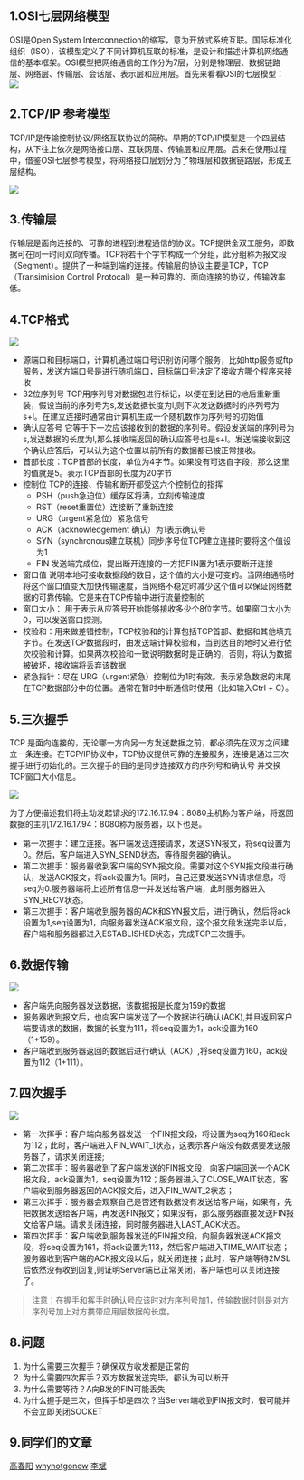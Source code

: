 ## 1.OSI七层网络模型
OSI是Open System Interconnection的缩写，意为开放式系统互联。国际标准化组织（ISO），该模型定义了不同计算机互联的标准，是设计和描述计算机网络通信的基本框架。OSI模型把网络通信的工作分为7层，分别是物理层、数据链路层、网络层、传输层、会话层、表示层和应用层。首先来看看OSI的七层模型：
![](/public/images/osi7cen.png)

## 2.TCP/IP 参考模型
TCP/IP是传输控制协议/网络互联协议的简称。早期的TCP/IP模型是一个四层结构，从下往上依次是网络接口层、互联网层、传输层和应用层。后来在使用过程中，借鉴OSI七层参考模型，将网络接口层划分为了物理层和数据链路层，形成五层结构。

![](/public/images/tcpip5.png)

## 3.传输层
传输层是面向连接的、可靠的进程到进程通信的协议。TCP提供全双工服务，即数据可在同一时间双向传播。TCP将若干个字节构成一个分组，此分组称为报文段（Segment）。提供了一种端到端的连接。传输层的协议主要是TCP，TCP（Transimision Control Protocal）是一种可靠的、面向连接的协议，传输效率低。

## 4.TCP格式
![](/public/images/tcpconstructor.webp)

- 源端口和目标端口，计算机通过端口号识别访问哪个服务，比如http服务或ftp服务，发送方端口号是进行随机端口，目标端口号决定了接收方哪个程序来接收
- 32位序列号 TCP用序列号对数据包进行标记，以便在到达目的地后重新重装，假设当前的序列号为s,发送数据长度为l,则下次发送数据时的序列号为s+l。在建立连接时通常由计算机生成一个随机数作为序列号的初始值
- 确认应答号 它等于下一次应该接收到的数据的序列号。假设发送端的序列号为s,发送数据的长度为l,那么接收端返回的确认应答号也是s+l。发送端接收到这个确认应答后，可以认为这个位置以前所有的数据都已被正常接收。
- 首部长度：TCP首部的长度，单位为4字节。如果没有可选自字段，那么这里的值就是5。表示TCP首部的长度为20字节
- 控制位 TCP的连接、传输和断开都受这六个控制位的指挥
    - PSH（push急迫位）缓存区将满，立刻传输速度
    - RST（reset重置位）连接断了重新连接
    - URG（urgent紧急位）紧急信号
    - ACK（acknowledgement 确认）为1表示确认号
    - SYN（synchronous建立联机）同步序号位TCP建立连接时要将这个值设为1
    - FIN 发送端完成位，提出断开连接的一方把FIN置为1表示要断开连接
- 窗口值 说明本地可接收数据段的数目，这个值的大小是可变的。当网络通畅时将这个窗口值变大加快传输速度，当网络不稳定时减少这个值可以保证网络数据的可靠传输。它是来在TCP传输中进行流量控制的
- 窗口大小： 用于表示从应答号开始能够接收多少个8位字节。如果窗口大小为0，可以发送窗口探测。
- 校验和：用来做差错控制，TCP校验和的计算包括TCP首部、数据和其他填充字节。在发送TCP数据段时，由发送端计算校验和，当到达目的地时又进行依次校验和计算。如果两次校验和一致说明数据时是正确的，否则，将认为数据被破坏，接收端将丢弃该数据
- 紧急指针：尽在 URG（urgent紧急）控制位为1时有效。表示紧急数据的末尾在TCP数据部分中的位置。通常在暂时中断通信时使用（比如输入Ctrl + C）。

## 5.三次握手
TCP 是面向连接的，无论哪一方向另一方发送数据之前，都必须先在双方之间建立一条连接。在TCP/IP协议中，TCP协议提供可靠的连接服务，连接是通过三次握手进行初始化的。三次握手的目的是同步连接双方的序列号和确认号 并交换TCP窗口大小信息。

![](/public/images/shake8.webp)

为了方便描述我们将主动发起请求的172.16.17.94：8080主机称为客户端，将返回数据的主机172.16.17.94：8080称为服务器，以下也是。
- 第一次握手：建立连接。客户端发送连接请求，发送SYN报文，将seq设置为0。然后，客户端进入SYN_SEND状态，等待服务器的确认。
- 第二次握手：服务器收到客户端的SYN报文段。需要对这个SYN报文段进行确认，发送ACK报文，将ack设置为1。同时，自己还要发送SYN请求信息，将seq为0.服务器端将上述所有信息一并发送给客户端，此时服务器进入SYN_RECV状态。
- 第三次握手：客户端收到服务器的ACK和SYN报文后，进行确认，然后将ack设置为1,seq设置为1，向服务器发送ACK报文段，这个报文段发送完毕以后，客户端和服务器都进入ESTABLISHED状态，完成TCP三次握手。

## 6.数据传输
![](/public/images/datatransfer8.webp)

- 客户端先向服务器发送数据，该数据报是长度为159的数据
- 服务器收到报文后，也向客户端发送了一个数据进行确认(ACK),并且返回客户端要请求的数据，数据的长度为111，将seq设置为1，ack设置为160（1+159）。
- 客户端收到服务器返回的数据后进行确认（ACK）,将seq设置为160，ack设置为112（1+111）。

## 7.四次握手

![](/public/images/goodbye8.webp)

- 第一次挥手：客户端向服务器发送一个FIN报文段，将设置为seq为160和ack为112；此时，客户端进入FIN_WAIT_1状态，这表示客户端没有数据要发送服务器了，请求关闭连接;
- 第二次挥手：服务器收到了客户端发送的FIN报文段，向客户端回送一个ACK报文段，ack设置为1，seq设置为112；服务器进入了CLOSE_WAIT状态，客户端收到服务器返回的ACK报文后，进入FIN_WAIT_2状态；
- 第三次挥手：服务器会观察自己是否还有数据没有发送给客户端，如果有，先把数据发送给客户端，再发送FIN报文；如果没有，那么服务器直接发送FIN报文给客户端。请求关闭连接，同时服务器进入LAST_ACK状态。
- 第四次挥手：客户端收到服务器发送的FIN报文段，向服务器发送ACK报文段，将seq设置为161，将ack设置为113，然后客户端进入TIME_WAIT状态；服务器收到客户端的ACK报文段以后，就关闭连接；此时，客户端等待2MSL后依然没有收到回复,则证明Server端已正常关闭，客户端也可以关闭连接了。
> 注意：在握手和挥手时确认号应该时对方序列号加1，传输数据时则是对方序列号加上对方携带应用层数据的长度。

## 8.问题
1. 为什么需要三次握手？确保双方收发都是正常的
2. 为什么需要四次挥手？双方数据发送完毕，都认为可以断开
3. 为什么需要等待？A向B发的FIN可能丢失
4. 为什么握手是三次，但挥手却是四次？当Server端收到FIN报文时，很可能并不会立即关闭SOCKET

## 9.同学们的文章
[高春阳](https://gcystar.github.io/2018/02/06/core/tcp%E7%9A%84%E8%AE%A4%E7%9F%A5%E5%92%8C%E5%BA%94%E7%94%A8/)
[whynotgonow](https://juejin.im/post/6844903564918145032)
[李斌](https://juejin.im/post/6844903564578390029)